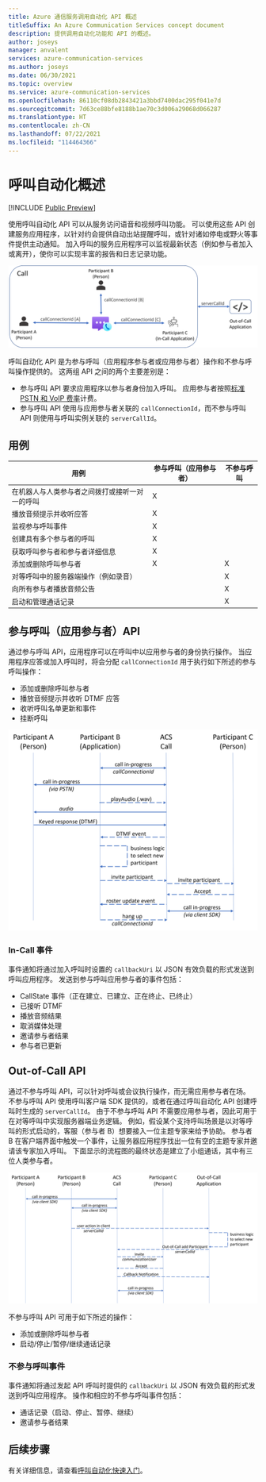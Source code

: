 ```yaml
---
title: Azure 通信服务调用自动化 API 概述
titleSuffix: An Azure Communication Services concept document
description: 提供调用自动化功能和 API 的概述。
author: joseys
manager: anvalent
services: azure-communication-services
ms.author: joseys
ms.date: 06/30/2021
ms.topic: overview
ms.service: azure-communication-services
ms.openlocfilehash: 86110cf08db2843421a3bbd7400dac295f041e7d
ms.sourcegitcommit: 7d63ce88bfe8188b1ae70c3d006a29068d066287
ms.translationtype: HT
ms.contentlocale: zh-CN
ms.lasthandoff: 07/22/2021
ms.locfileid: "114464366"
---
```

# <a name="call-automation-overview"></a>呼叫自动化概述

[!INCLUDE [Public Preview](../../includes/public-preview-include-document.md)]

使用呼叫自动化 API 可以从服务访问语音和视频呼叫功能。 可以使用这些 API 创建服务应用程序，以针对约会提供自动出站提醒呼叫，或针对诸如停电或野火等事件提供主动通知。 加入呼叫的服务应用程序可以监视最新状态（例如参与者加入或离开），使你可以实现丰富的报告和日志记录功能。

![参与和不参与呼叫的应用](../media/call-automation-apps.png)

呼叫自动化 API 是为参与呼叫（应用程序参与者或应用参与者）操作和不参与呼叫操作提供的。 这两组 API 之间的两个主要差别是：
- 参与呼叫 API 要求应用程序以参与者身份加入呼叫。 应用参与者按照[标准 PSTN 和 VoIP 费率](https://azure.microsoft.com/pricing/details/communication-services/)计费。
- 参与呼叫 API 使用与应用参与者关联的 `callConnectionId`，而不参与呼叫 API 则使用与呼叫实例关联的 `serverCallId`。 

## <a name="use-cases"></a>用例
| 用例                                                       | 参与呼叫（应用参与者） | 不参与呼叫   |
| ---------------------------------------------------------------| ------------------------- | ------------- |
| 在机器人与人类参与者之间拨打或接听一对一的呼叫  | X                         |               |
| 播放音频提示并收听应答                    | X                         |               |
| 监视参与呼叫事件                                         | X                         |               |
| 创建具有多个参与者的呼叫                        | X                         |               |
| 获取呼叫参与者和参与者详细信息                  | X                         |               |
| 添加或删除呼叫参与者                                | X                         | X             |
| 对等呼叫中的服务器端操作（例如录音）     |                           | X             |
| 向所有参与者播放音频公告                   |                           | X             |
| 启动和管理通话记录                                |                           | X             |

## <a name="in-call-app-participant-apis"></a>参与呼叫（应用参与者）API

通过参与呼叫 API，应用程序可以在呼叫中以应用参与者的身份执行操作。 当应用程序应答或加入呼叫时，将会分配 `callConnectionId` 用于执行如下所述的参与呼叫操作：
- 添加或删除呼叫参与者
- 播放音频提示并收听 DTMF 应答
- 收听呼叫名单更新和事件
- 挂断呼叫

![参与呼叫应用程序](../media/call-automation-in-call.png)

### <a name="in-call-events"></a>In-Call 事件
事件通知将通过加入呼叫时设置的 `callbackUri` 以 JSON 有效负载的形式发送到呼叫应用程序。 发送到参与呼叫应用参与者的事件包括：
- CallState 事件（正在建立、已建立、正在终止、已终止）
- 已接听 DTMF
- 播放音频结果
- 取消媒体处理
- 邀请参与者结果
- 参与者已更新

## <a name="out-of-call-apis"></a>Out-of-Call API
通过不参与呼叫 API，可以针对呼叫或会议执行操作，而无需应用参与者在场。 不参与呼叫 API 使用呼叫客户端 SDK 提供的，或者在通过呼叫自动化 API 创建呼叫时生成的 `serverCallId`。 由于不参与呼叫 API 不需要应用参与者，因此可用于在对等呼叫中实现服务器端业务逻辑。 例如，假设某个支持呼叫场景是以对等呼叫的形式启动的，客服（参与者 B）想要接入一位主题专家来给予协助。 参与者 B 在客户端界面中触发一个事件，让服务器应用程序找出一位有空的主题专家并邀请该专家加入呼叫。 下面显示的流程图的最终状态是建立了小组通话，其中有三位人类参与者。

![不参与呼叫应用程序](../media/call-automation-out-of-call.png)

不参与呼叫 API 可用于如下所述的操作：
- 添加或删除呼叫参与者
- 启动/停止/暂停/继续通话记录
                                                       
### <a name="out-of-call-events"></a>不参与呼叫事件
事件通知将通过发起 API 呼叫时提供的 `callbackUri` 以 JSON 有效负载的形式发送到呼叫应用程序。 操作和相应的不参与呼叫事件包括：
- 通话记录（启动、停止、暂停、继续）
- 邀请参与者结果

## <a name="next-steps"></a>后续步骤
有关详细信息，请查看[呼叫自动化快速入门](../../quickstarts/voice-video-calling/call-automation-api-sample.md)。
